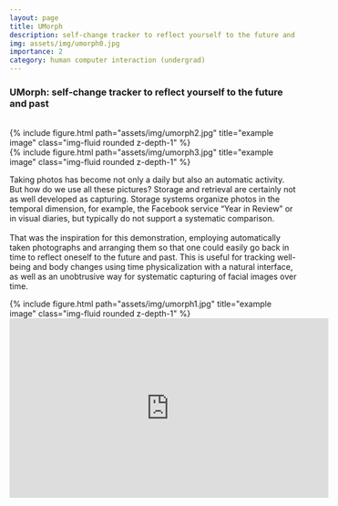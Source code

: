 ```yaml
---
layout: page
title: UMorph
description: self-change tracker to reflect yourself to the future and past
img: assets/img/umorph0.jpg
importance: 2
category: human computer interaction (undergrad)
---
```


### UMorph: self-change tracker to reflect yourself to the future and past
<br />

<div class="row">
    <div class="col-sm mt-3 mt-md-0">
        {% include figure.html path="assets/img/umorph2.jpg" title="example image" class="img-fluid rounded z-depth-1" %}
    </div>
    <div class="col-sm mt-3 mt-md-0">
        {% include figure.html path="assets/img/umorph3.jpg" title="example image" class="img-fluid rounded z-depth-1" %}
    </div>
</div>

Taking photos has become not only a daily but also an
automatic activity. But how do we use all these
pictures? Storage and retrieval are certainly not as well
developed as capturing. Storage systems organize
photos in the temporal dimension, for example, the
Facebook service “Year in Review” or in visual diaries,
but typically do not support a systematic comparison.
<br><br>
That was the inspiration for this demonstration,
employing automatically taken photographs and
arranging them so that one could easily go back in time
to reflect oneself to the future and past. This is useful
for tracking well-being and body changes using time
physicalization with a natural interface, as well as an
unobtrusive way for systematic capturing of facial
images over time.


<div class="col-sm mt-3 mt-md-0">
    {% include figure.html path="assets/img/umorph1.jpg" title="example image" class="img-fluid rounded z-depth-1" %}
</div>


<center> <iframe width="560" height="315" src="https://www.youtube.com/embed/fpCcpROzxiE" frameborder="0" allow="autoplay; encrypted-media" allowfullscreen></iframe> </center>
